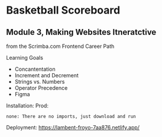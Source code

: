 # Basketball Scoreboard
## Module 3, Making Websites Itneratctive
from the Scrimba.com Frontend Career Path


Learning Goals
* Concantentation
* Increment and Decrement
* Strings vs. Numbers
* Operator Precedence
* Figma


Installation: Prod:
```
none: There are no imports, just download and run
```
Deployment: https://lambent-froyo-7aa876.netlify.app/
